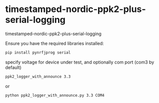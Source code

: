 # timestamped-nordic-ppk2-plus-serial-logging
timestamped-nordic-ppk2-plus-serial-logging

Ensure you have the required libraries installed:

```sh
pip install pynrfjprog serial
```

specify voltage for device under test, and optionally com port (com3 by default)
```sh
ppk2_logger_with_announce 3.3
```
or
```sh
python ppk2_logger_with_announce.py 3.3 COM4
```
